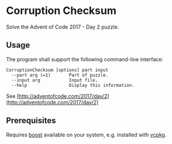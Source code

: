 # Corruption Checksum
Solve the Advent of Code 2017 - Day 2 puzzle.

## Usage
The program shall support the following command-line interface:

```shell
CorruptionChecksum [options] part input
  --part arg (=1)       Part of puzzle.
  --input arg           Input file.
  --help                Display this information.
 ```

See [http://adventofcode.com/2017/day/2](http://adventofcode.com/2017/day/2)

## Prerequisites
Requires [boost](http://www.boost.org/) available on your system, e.g. installed with [vcpkg](https://github.com/Microsoft/vcpkg).